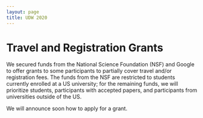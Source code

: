 ```yaml
---
layout: page
title: UDW 2020
---
```


# Travel and Registration Grants

We secured funds from the National Science Foundation (NSF) and Google to offer grants to some participants to partially cover travel and/or registration fees. The funds from the NSF are restricted to students currently enrolled at a US university; for the remaining funds, we will prioritize students, participants with accepted papers, and participants from universities outside of the US. 

We will announce soon how to apply for a grant.
